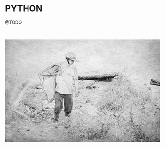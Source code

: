 # PYTHON
@TODO

<br />
<br />
<div align="center">
<img  src='./img/xf.jpeg' width="600" alt="logo" />
</div>
<br />
<br />
